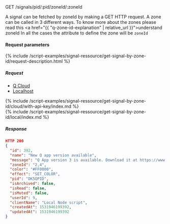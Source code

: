 


<div class="endpoint-container">
GET /signals/pid/:pid/zoneId/:zoneId
</div>


A signal can be fetched by zoneId by making a GET HTTP request.
 A zone can be called in 3 different ways. To know more about the zones please read this <a href="{{ "q-zone-id-explanation"  | relative_url }}">understand zoneId</a>
In all the cases the attribute to define the zone will be `zoneId`



#### Request parameters
{% include /script-examples/signal-ressource/get-signal-by-zone-id/request-description.html %}



##### Request

<!-- Tab panes -->
<div class="tab-content cloud-or-local-tab-content">

<!-- Nav tabs -->
<ul class="nav nav-pills mb-3 cloud-or-local-nav" id="pills-tab" role="tablist">
  <li class="nav-item">
    <a class="nav-link cloud-server active" id="get-signal-by-zone-id-cloud-tab"  data-toggle="pill"  href="#get-signal-by-zone-id-cloud" role="tab" aria-controls="get-signal-by-zone-id-cloud" aria-selected="true">Q Cloud</a>
  </li>
  <li class="nav-item">
    <a class="nav-link localhost-server" id="get-signal-by-zone-id-local-tab"  data-toggle="pill"  href="#get-signal-by-zone-id-local"  role="tab" aria-controls="get-signal-by-zone-id-local" aria-selected="false">Localhost</a>
  </li>
</ul>

<!-- Cloud code example -->
<div class="tab-pane active" id="get-signal-by-zone-id-cloud" role="tabpanel" aria-labelledby="get-signal-by-zone-id-cloud-tab" markdown="1">
{% include /script-examples/signal-ressource/get-signal-by-zone-id/cloud/with-api-key/index.md %}
</div>

<!-- Local example -->
<div class="tab-pane" id="get-signal-by-zone-id-local" role="tabpanel" aria-labelledby="get-signal-by-zone-id-local-tab" markdown="1">
{% include /script-examples/signal-ressource/get-signal-by-zone-id/local/index.md %}
</div>
</div>

##### Response



<div class="code-response" markdown="1">

```json
HTTP 200
{
  "id": 392,
  "name": "New Q app version available",
  "message": "Q App version 3 is available. Download it at https://www.daskeyboard.io/get-started/download/",
  "zoneId": "2,4",
  "color": "#FF0000",
  "effect": "SET_COLOR",
  "pid": "DK5QPID",
  "isArchived": false,
  "isRead": false,
  "isMuted": false,
  "userId": 9,
  "clientName": "Local Node script",
  "createdAt": 1531946199392,
  "updatedAt": 1531946199392
}
```

</div>